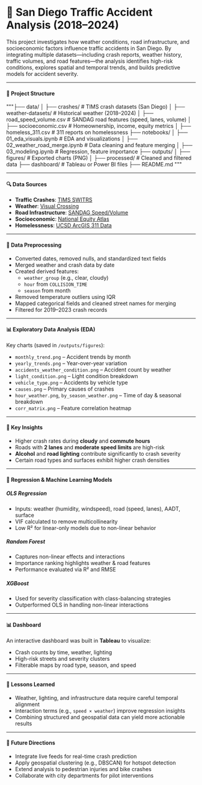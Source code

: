 # 🚦 San Diego Traffic Accident Analysis (2018–2024)

This project investigates how weather conditions, road infrastructure, and socioeconomic factors influence traffic accidents in San Diego. By integrating multiple datasets—including crash reports, weather history, traffic volumes, and road features—the analysis identifies high-risk conditions, explores spatial and temporal trends, and builds predictive models for accident severity.

---

#### 📁 Project Structure

"""├── data/
│   ├── crashes/                  # TIMS crash datasets (San Diego)
│   ├── weather-datasets/        # Historical weather (2018–2024)
│   ├── road_speed_volume.csv    # SANDAG road features (speed, lanes, volume)
│   ├── socioeconomic.csv        # Homeownership, income, equity metrics
│   ├── homeless_311.csv         # 311 reports on homelessness
├── notebooks/
│   ├── 01_eda_visuals.ipynb     # EDA and visualizations
│   ├── 02_weather_road_merge.ipynb  # Data cleaning and feature merging
│   ├── 03_modeling.ipynb        # Regression, feature importance
├── outputs/
│   ├── figures/                 # Exported charts (PNG)
│   ├── processed/               # Cleaned and filtered data
├── dashboard/                   # Tableau or Power BI files
├── README.md
"""

---

#### 🔍 Data Sources

- **Traffic Crashes**: [TIMS SWITRS](https://tims.berkeley.edu/help/SWITRS.php)  
- **Weather**: [Visual Crossing](https://www.visualcrossing.com/weather-history/San%20Diego,%20CA,%20United%20States/us/last15days/)  
- **Road Infrastructure**: [SANDAG Speed/Volume](https://opendata.sandag.org/Transportation/SOC-Local-Roads-Speed-and-Volume/u8qv-h3d4/about_data)  
- **Socioeconomic**: [National Equity Atlas](https://nationalequityatlas.org/indicators/Homeownership)  
- **Homelessness**: [UCSD ArcGIS 311 Data](https://hhubsandiego-ucsdonline.hub.arcgis.com/pages/data-bank)

---

#### 🧹 Data Preprocessing

- Converted dates, removed nulls, and standardized text fields  
- Merged weather and crash data by date  
- Created derived features:
  - `weather_group` (e.g., clear, cloudy)
  - `hour` from `COLLISION_TIME`
  - `season` from month
- Removed temperature outliers using IQR  
- Mapped categorical fields and cleaned street names for merging  
- Filtered for 2019–2023 crash records

---

#### 📊 Exploratory Data Analysis (EDA)

Key charts (saved in `/outputs/figures`):

- `monthly_trend.png` – Accident trends by month  
- `yearly_trends.png` – Year-over-year variation  
- `accidents_weather_condition.png` – Accident count by weather  
- `light_condition.png` – Light condition breakdown  
- `vehicle_type.png` – Accidents by vehicle type  
- `causes.png` – Primary causes of crashes  
- `hour_weather.png`, `by_season_weather.png` – Time of day & seasonal breakdown  
- `corr_matrix.png` – Feature correlation heatmap

---

#### 📌 Key Insights

- Higher crash rates during **cloudy** and **commute hours**  
- Roads with **2 lanes** and **moderate speed limits** are high-risk  
- **Alcohol** and **road lighting** contribute significantly to crash severity  
- Certain road types and surfaces exhibit higher crash densities

---

#### 🤖 Regression & Machine Learning Models

##### OLS Regression  
- Inputs: weather (humidity, windspeed), road (speed, lanes), AADT, surface  
- VIF calculated to remove multicollinearity  
- Low R² for linear-only models due to non-linear behavior

##### Random Forest  
- Captures non-linear effects and interactions  
- Importance ranking highlights weather & road features  
- Performance evaluated via R² and RMSE

##### XGBoost  
- Used for severity classification with class-balancing strategies  
- Outperformed OLS in handling non-linear interactions

---

#### 📊 Dashboard

An interactive dashboard was built in **Tableau** to visualize:
- Crash counts by time, weather, lighting  
- High-risk streets and severity clusters  
- Filterable maps by road type, season, and speed

---

#### 🧠 Lessons Learned

- Weather, lighting, and infrastructure data require careful temporal alignment  
- Interaction terms (e.g., `speed × weather`) improve regression insights  
- Combining structured and geospatial data can yield more actionable results

---

#### 🚀 Future Directions

- Integrate live feeds for real-time crash prediction  
- Apply geospatial clustering (e.g., DBSCAN) for hotspot detection  
- Extend analysis to pedestrian injuries and bike crashes  
- Collaborate with city departments for pilot interventions
